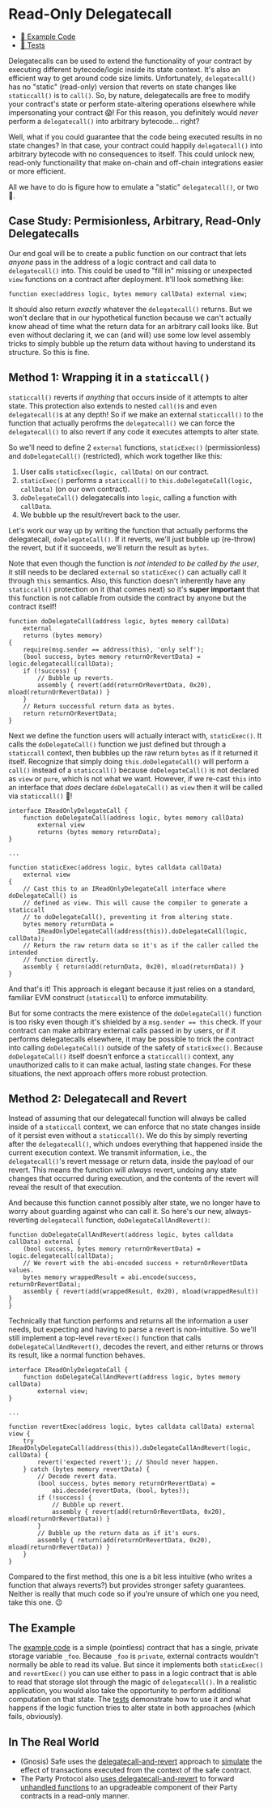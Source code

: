 # Read-Only Delegatecall

- [📜 Example Code](./ReadOnlyDelegatecall.sol)
- [🐞 Tests](../../test/ReadOnlyDelegatecall.t.sol)

Delegatecalls can be used to extend the functionality of your contract by executing different bytecode/logic inside its state context. It's also an efficient way to get around code size limits. Unfortunately, `delegatecall()` has no "static" (read-only) version that reverts on state changes like `staticcall()` is to `call()`. So, by nature, delegatecalls are free to modify your contract's state or perform state-altering operations elsewhere while impersonating your contract 😱! For this reason, you definitely would *never* perform a `delegatecall()` into arbitrary bytecode... right?

Well, what if you could guarantee that the code being executed results in no state changes? In that case, your contract could happily `delegatecall()` into arbitrary bytecode with no consequences to itself. This could unlock new, read-only functionaility that make on-chain and off-chain integrations easier or more efficient.

All we have to do is figure how to emulate a "static" `delegatecall()`, or two 🤗.

## Case Study: Permisionless, Arbitrary, Read-Only Delegatecalls

Our end goal will be to create a public function on our contract that lets *anyone* pass in the address of a logic contract and call data to `delegatecall()` into. This could be used to "fill in" missing or unexpected `view` functions on a contract after deployment. It'll look something like:

```solidity
function exec(address logic, bytes memory callData) external view;
```

It should also return *exactly* whatever the `delegatecall()` returns. But we won't declare that in our hypothetical function because we can't actually know ahead of time what the return data for an arbitrary call looks like. But even without declaring it, we can (and will) use some low level assembly tricks to simply bubble up the return data without having to understand its structure. So this is fine.

## Method 1: Wrapping it in a `staticcall()`

`staticcall()` reverts if *anything* that occurs inside of it attempts to alter state. This protection also extends to nested `call()`s and even `delegatecall()`s at any depth! So if we make an external `staticcall()` to the function that actually perofrms the `delegatecall()` we can force the `delegatecall()` to also revert if any code it executes attempts to alter state.

So we'll need to define 2 `external` functions, `staticExec()` (permissionless) and `doDelegateCall()` (restricted), which work together like this:

1. User calls `staticExec(logic, callData)` on our contract.
2. `staticExec()` performs a `staticcall()` to `this.doDelegateCall(logic, callData)` (on our own contract).
3. `doDelegateCall()` delegatecalls into `logic`, calling a function with `callData`.
4. We bubble up the result/revert back to the user.

Let's work our way up by writing the function that actually performs the delegatecall, `doDelegateCall()`. If it reverts, we'll just bubble up (re-throw) the revert, but if it succeeds, we'll return the result as `bytes`.

Note that even though the function is *not intended to be called by the user*, it still needs to be declared `external` so `staticExec()` can actually call it through `this` semantics. Also, this function doesn't inherently have any `staticcall()` protection on it (that comes next) so it's **super important** that this function is not callable from outside the contract by anyone but the contract itself!

```solidity
function doDelegateCall(address logic, bytes memory callData)
    external
    returns (bytes memory)
{
    require(msg.sender == address(this), 'only self');
    (bool success, bytes memory returnOrRevertData) = logic.delegatecall(callData);
    if (!success) {
        // Bubble up reverts.
        assembly { revert(add(returnOrRevertData, 0x20), mload(returnOrRevertData)) }
    }
    // Return successful return data as bytes.
    return returnOrRevertData;
}
```

Next we define the function users will actually interact with, `staticExec()`. It calls the `doDelegateCall()` function we just defined but through a `staticcall` context, then bubbles up the raw return `bytes` as if it returned it itself. Recognize that simply doing `this.doDelegateCall()` will perform a `call()` instead of a `staticcall()` because `doDelegateCall()` is not declared as `view` or `pure`, which is not what we want. However, if we re-cast `this` into an interface that *does* declare `doDelegateCall()` as `view` then it will be called via `staticcall()` 🧙!

```solidity
interface IReadOnlyDelegateCall {
    function doDelegateCall(address logic, bytes memory callData)
        external view
        returns (bytes memory returnData);
}

...

function staticExec(address logic, bytes calldata callData)
    external view
{
    // Cast this to an IReadOnlyDelegateCall interface where doDelegateCall() is
    // defined as view. This will cause the compiler to generate a staticcall
    // to doDelegateCall(), preventing it from altering state.
    bytes memory returnData =
        IReadOnlyDelegateCall(address(this)).doDelegateCall(logic, callData);
    // Return the raw return data so it's as if the caller called the intended
    // function directly.
    assembly { return(add(returnData, 0x20), mload(returnData)) }
}
```

And that's it! This approach is elegant because it just relies on a standard, familiar EVM construct (`staticcall`) to enforce immutability.

But for some contracts the mere existence of the `doDelegateCall()` function is too risky even though it's shielded by a `msg.sender == this` check. If your contract can make arbitrary external calls passed in by users, or if it performs delegatecalls elsewhere, it may be possible to trick the contract into calling `doDelegateCall()` outside of the safety of `staticExec()`. Because `doDelegateCall()` itself doesn't enforce a `staticcall()` context, any unauthorized calls to it can make actual, lasting state changes. For these situations, the next approach offers more robust protection.

## Method 2: Delegatecall and Revert

Instead of assuming that our delegatecall function will always be called inside of a `staticcall` context, we can enforce that no state changes inside of it persist even without a `staticcall()`. We do this by simply reverting after the `delegatecall()`, which undoes everything that happened inside the current execution context. We transmit information, i.e., the `delegatecall()`'s revert message or return data, inside the payload of our revert. This means the function will *always* revert, undoing any state changes that occurred during execution, and the contents of the revert will reveal the result of that execution. 

And because this function cannot possibly alter state, we no longer have to worry about guarding against who can call it. So here's our new, always-reverting `delegatecall` function, `doDelegateCallAndRevert()`:

```solidity
function doDelegateCallAndRevert(address logic, bytes calldata callData) external {
    (bool success, bytes memory returnOrRevertData) = logic.delegatecall(callData);
    // We revert with the abi-encoded success + returnOrRevertData values.
    bytes memory wrappedResult = abi.encode(success, returnOrRevertData);
    assembly { revert(add(wrappedResult, 0x20), mload(wrappedResult)) }
}
```

Technically that function performs and returns all the information a user needs, but expecting and having to parse a revert is non-intuitive. So we'll still implement a top-level `revertExec()` function that calls `doDelegateCallAndRevert()`, decodes the revert, and either returns or throws its result, like a normal function behaves.

```solidity
interface IReadOnlyDelegateCall {
    function doDelegateCallAndRevert(address logic, bytes memory callData)
        external view;
}

...

function revertExec(address logic, bytes calldata callData) external view {
    try IReadOnlyDelegateCall(address(this)).doDelegateCallAndRevert(logic, callData) {
        revert('expected revert'); // Should never happen.
    } catch (bytes memory revertData) {
        // Decode revert data.
        (bool success, bytes memory returnOrRevertData) =
            abi.decode(revertData, (bool, bytes));
        if (!success) {
            // Bubble up revert.
            assembly { revert(add(returnOrRevertData, 0x20), mload(returnOrRevertData)) }
        }
        // Bubble up the return data as if it's ours.
        assembly { return(add(returnOrRevertData, 0x20), mload(returnOrRevertData)) }
    }
}
```

Compared to the first method, this one is a bit less intuitive (who writes a function that always reverts?) but provides stronger safety guarantees. Neither is really that much code so if you're unsure of which one you need, take this one. 😉

## The Example

The [example code](./ReadOnlyDelegatecall.sol) is a simple (pointless) contract that has a single, private storage variable `_foo`. Because `_foo` is `private`, external contracts wouldn't normally be able to read its value. But since it implements both `staticExec()` and `revertExec()` you can use either to pass in a logic contract that is able to read that storage slot through the magic of `delegatecall()`. In a realistic application, you would also take the opportunity to perform additional computation on that state. The [tests](../../test/ReadOnlyDelegatecall.t.sol) demonstrate how to use it and what happens if the logic function tries to alter state in both approaches (which fails, obviously).


## In The Real World
- (Gnosis) Safe uses the [delegatecall-and-revert]((https://github.com/safe-global/safe-contracts/blob/v1.3.0-libs.0/contracts/common/StorageAccessible.sol#L36)) approach to [simulate](https://github.com/safe-global/safe-contracts/blob/v1.3.0-libs.0/contracts/handler/CompatibilityFallbackHandler.sol#L87) the effect of transactions executed from the context of the safe contract.
- The Party Protocol also [uses delegatecall-and-revert](https://github.com/PartyDAO/party-protocol/blob/e5be102b2cc2304768b21a3ce913cd28f2965089/contracts/utils/ReadOnlyDelegateCall.sol#L25) to forward [unhandled functions](https://github.com/PartyDAO/party-protocol/blob/e5be102b2cc2304768b21a3ce913cd28f2965089/contracts/party/PartyGovernance.sol#L325) to an upgradeable component of their Party contracts in a read-only manner.
